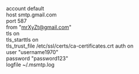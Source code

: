 account default              
host smtp.gmail.com          
port 587                     
from "mrXyZt@gmail.com"   
tls on                       
tls_starttls on              
tls_trust_file /etc/ssl/certs/ca-certificates.crt
auth on                     
user "username1970"       
password "password123"       
logfile ~/.msmtp.log
